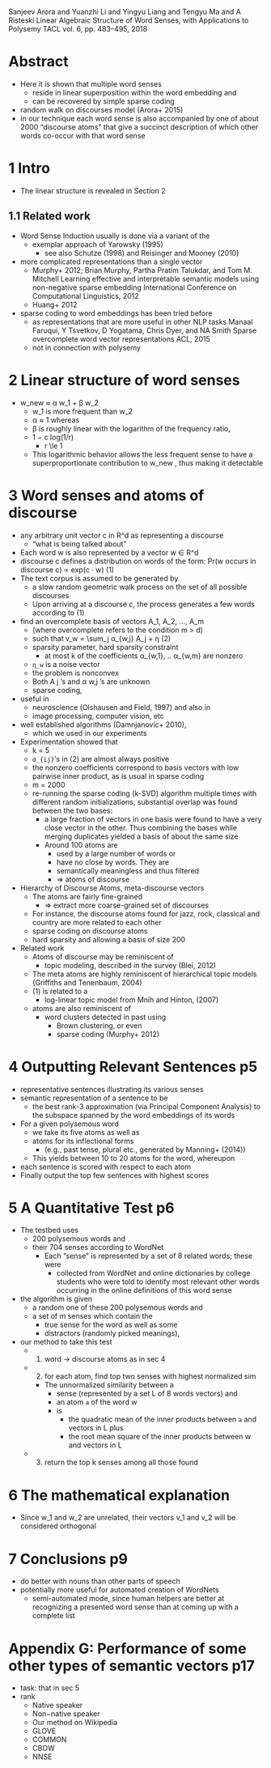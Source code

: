 Sanjeev Arora and Yuanzhi Li and Yingyu Liang and Tengyu Ma and A Risteski
Linear Algebraic Structure of Word Senses, with Applications to Polysemy
TACL vol. 6, pp. 483–495, 2018

# Abstract

* Here it is shown that multiple word senses
  * reside in linear superposition within the word embedding and
  * can be recovered by simple sparse coding
* random walk on discourses model (Arora+ 2015)
* in our technique each word sense is also accompanied by one of 
  about 2000 “discourse atoms” that give 
  a succinct description of which other words co-occur with that word sense

# 1 Intro

* The linear structure is revealed in Section 2

## 1.1 Related work

* Word Sense Induction usually is done via a variant of the
  * exemplar approach of Yarowsky (1995)
    * see also Schutze (1998) and Reisinger and Mooney (2010)
* more complicated representations than a single vector
  * Murphy+ 2012;
    Brian Murphy, Partha Pratim Talukdar, and Tom M. Mitchell
    Learning effective and interpretable semantic models
      using non-negative sparse embedding
    International Conference on Computational Linguistics, 2012
  * Huang+ 2012
* sparse coding to word embeddings has been tried before
  * as representations that are more useful in other NLP tasks
    Manaal Faruqui, Y Tsvetkov, D Yogatama, Chris Dyer, and NA Smith
    Sparse overcomplete word vector representations
    ACL, 2015
  * not in connection with polysemy

# 2 Linear structure of word senses

* w_new ≈ α w_1 + β w_2
  * w_1 is more frequent than w_2
  * α ≈ 1 whereas
  * β is roughly linear with the logarithm of the frequency ratio,
  * 1 − c log(1/r)
    * r \le 1
  * This logarithmic behavior allows the less frequent sense to have a
    superproportionate contribution to w_new , thus making it detectable

# 3 Word senses and atoms of discourse

* any arbitrary unit vector c in R^d as representing a discourse
  * “what is being talked about”
* Each word w is also represented by a vector w ∈ R^d
* discourse c defines a distribution on words of the form:
  Pr(w occurs in discourse c) ∝ exp(c · w)    (1)
* The text corpus is assumed to be generated by
  * a slow random geometric walk process on the set of all possible discourses
  * Upon arriving at a discourse c, the process generates a few words according
    to (1)
* find an overcomplete basis of vectors A_1, A_2, ..., A_m
  * (where overcomplete refers to the condition m > d)
  * such that v_w = \sum_j α_{w,j} A_j + η    (2)
  * sparsity parameter, hard sparsity constraint
    * at most k of the coefficients α_{w,1}, .. α_{w,m} are nonzero
  * `η_w` is a noise vector
  * the problem is nonconvex
  * Both A j ’s and α w,j ’s are unknown
  * sparse coding,
* useful in
  * neuroscience (Olshausen and Field, 1997) and also in
  * image processing, computer vision, etc
* well established algorithms (Damnjanovic+ 2010),
  * which we used in our experiments
* Experimentation showed that
  * k = 5
  * `α_{ij}`’s in (2) are almost always positive
  * the nonzero coefficients correspond to basis vectors 
    with low pairwise inner product, as is usual in sparse coding
  * m = 2000
  * re-running the sparse coding (k-SVD) algorithm multiple times with different
    random initializations, substantial overlap was found between the two bases:
    * a large fraction of vectors in one basis were found to have a very close
      vector in the other.  Thus combining the bases while merging duplicates
      yielded a basis of about the same size
    * Around 100 atoms are
      * used by a large number of words or
      * have no close by words. They are
      * semantically meaningless and thus filtered
      * => atoms of discourse
* Hierarchy of Discourse Atoms, meta-discourse vectors
  * The atoms are fairly fine-grained
    * => extract more coarse-grained set of discourses
  * For instance, the discourse atoms found for
    jazz, rock, classical and country are more related to each other
  * sparse coding on discourse atoms
  * hard sparsity and allowing a basis of size 200
* Related work
  * Atoms of discourse may be reminiscent of
    * topic modeling, described in the survey (Blei, 2012)
  * The meta atoms are highly reminiscent of
    hierarchical topic models (Griffiths and Tenenbaum, 2004)
  * (1) is related to a
    * log-linear topic model from Mnih and Hinton, (2007)
  * atoms are also reminiscent of
    * word clusters detected in past using
      * Brown clustering, or even
      * sparse coding (Murphy+ 2012)

# 4 Outputting Relevant Sentences p5

* representative sentences illustrating its various senses
* semantic representation of a sentence to be
  * the best rank-3 approximation (via Principal Component Analysis) to the
    subspace spanned by the word embeddings of its words
* For a given polysemous word
  * we take its five atoms as well as
  * atoms for its inflectional forms
    * (e.g., past tense, plural etc., generated by Manning+ (2014))
  * This yields between 10 to 20 atoms for the word, whereupon
* each sentence is scored with respect to each atom
* Finally output the top few sentences with highest scores

# 5 A Quantitative Test p6

* The testbed uses
  * 200 polysemous words and
  * their 704 senses according to WordNet
    * Each “sense” is represented by a set of 8 related words; these were
      * collected from WordNet and online dictionaries by 
        college students who were told to identify most relevant other words
        occurring in the online definitions of this word sense
* the algorithm is given
  * a random one of these 200 polysemous words and
  * a set of m senses which contain the
    * true sense for the word as well as some
    * distractors (randomly picked meanings),
* our method to take this test
  * 1) word ->  discourse atoms as in sec 4
  * 2) for each atom, find top two senses with highest normalized sim
    * The unnormalized similarity between a
      * sense (represented by a set L of 8 words vectors) and
      * an atom `a` of the word w
      * is
        * the quadratic mean of the inner products between `a` and vectors in L plus
        * the root mean square of the inner products between w and vectors in L 
  * 3) return the top k senses among all those found

# 6 The mathematical explanation

* Since w_1 and w_2 are unrelated, 
  their vectors v_1 and v_2 will be considered orthogonal

# 7 Conclusions p9

* do better with nouns than other parts of speech
* potentially more useful for automated creation of WordNets
  * semi-automated mode, since human helpers are better at recognizing a
    presented word sense than at coming up with a complete list

# Appendix G: Performance of some other types of semantic vectors p17

* task: that in sec 5
* rank
  * Native speaker
  * Non−native speaker
  * Our method on Wikipedia
  * GLOVE
  * COMMON
  * CBOW
  * NNSE
